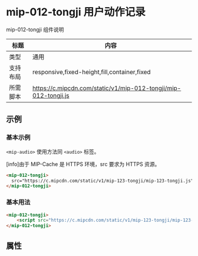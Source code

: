 # mip-012-tongji 用户动作记录

mip-012-tongji 组件说明

标题|内容
----|----
类型|通用
支持布局|responsive,fixed-height,fill,container,fixed
所需脚本|https://c.mipcdn.com/static/v1/mip-012-tongji/mip-012-tongji.js

## 示例


### 基本示例
`<mip-audio>` 使用方法同 `<audio>` 标签。

[info]由于 MIP-Cache 是 HTTPS 环境，src 要求为 HTTPS 资源。

``` html
<mip-012-tongji>
  src="https://c.mipcdn.com/static/v1/mip-123-tongji/mip-123-tongji.js">
</mip-012-tongji>
```

### 基本用法
```html
<mip-012-tongji>
    <script src="https://c.mipcdn.com/static/v1/mip-123-tongji/mip-123-tongji.js" type="text/javascript" charset="utf-8"></script>
</mip-012-tongji>
```

## 属性


